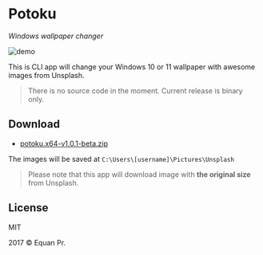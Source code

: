 # Potoku
*Windows wallpaper changer*

![demo](https://github.com/junwatu/potoku-bin/raw/master/demo.gif)

This is CLI app will change your Windows 10 or 11 wallpaper with awesome images from Unsplash.

> There is no source code in the moment. Current release is binary only.

## Download

- [potoku.x64-v1.0.1-beta.zip](https://github.com/junwatu/potoku-bin/releases/download/1.0.1-beta/potoku.x64-v1.0.1-beta.zip)

The images will be saved at `C:\Users\[username]\Pictures\Unsplash`

> Please note that this app will download image with **the original size** from Unsplash.

## License

MIT

2017 © Equan Pr. 
